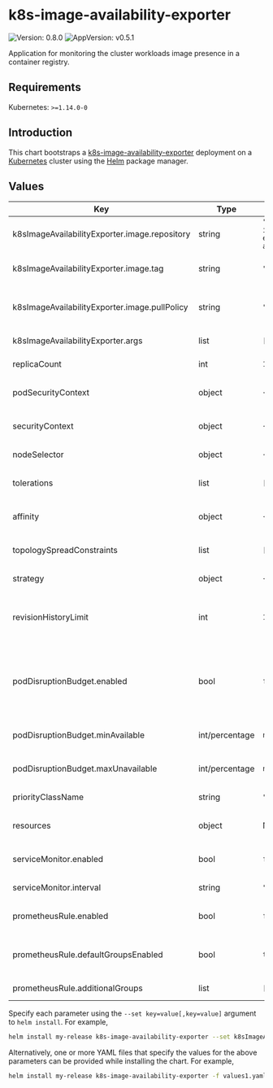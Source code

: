 # k8s-image-availability-exporter

![Version: 0.8.0](https://img.shields.io/badge/Version-0.8.0-informational?style=flat-square) ![AppVersion: v0.5.1](https://img.shields.io/badge/AppVersion-v0.5.1-informational?style=flat-square)

Application for monitoring the cluster workloads image presence in a container registry.

## Requirements

Kubernetes: `>=1.14.0-0`

## Introduction

This chart bootstraps a [k8s-image-availability-exporter](https://github.com/flant/k8s-image-availability-exporter) deployment on a [Kubernetes](http://kubernetes.io) cluster using the [Helm](https://helm.sh) package manager.

## Values

| Key | Type | Default | Description |
|-----|------|---------|-------------|
| k8sImageAvailabilityExporter.image.repository | string | `"registry.deckhouse.io/k8s-image-availability-exporter/k8s-image-availability-exporter"` | Repository to use for the k8s-image-availability-exporter deployment |
| k8sImageAvailabilityExporter.image.tag | string | `""` | Image tag override for the default value (chart appVersion) |
| k8sImageAvailabilityExporter.image.pullPolicy | string | `"IfNotPresent"` | Image pull policy to use for the k8s-image-availability-exporter deployment |
| k8sImageAvailabilityExporter.args | list | `["--bind-address=:8080"]` | Command line arguments for the exporter |
| replicaCount | int | `1` | Number of replicas (pods) to launch. |
| podSecurityContext | object | `{}` | Pod [security context](https://kubernetes.io/docs/tasks/configure-pod-container/security-context/#set-the-security-context-for-a-pod). See the [API reference](https://kubernetes.io/docs/reference/kubernetes-api/workload-resources/pod-v1/#security-context) for details. |
| securityContext | object | `{}` | Container [security context](https://kubernetes.io/docs/tasks/configure-pod-container/security-context/#set-the-security-context-for-a-container). See the [API reference](https://kubernetes.io/docs/reference/kubernetes-api/workload-resources/pod-v1/#security-context-1) for details. |
| nodeSelector | object | `{}` | [Node selector](https://kubernetes.io/docs/concepts/scheduling-eviction/assign-pod-node/#nodeselector) configuration. |
| tolerations | list | `[]` | [Tolerations](https://kubernetes.io/docs/concepts/scheduling-eviction/taint-and-toleration/) for node taints. See the [API reference](https://kubernetes.io/docs/reference/kubernetes-api/workload-resources/pod-v1/#scheduling) for details. |
| affinity | object | `{}` | [Affinity](https://kubernetes.io/docs/concepts/scheduling-eviction/assign-pod-node/#affinity-and-anti-affinity) configuration. See the [API reference](https://kubernetes.io/docs/reference/kubernetes-api/workload-resources/pod-v1/#scheduling) for details. |
| topologySpreadConstraints | list | `[]` | [TopologySpreadConstraints](https://kubernetes.io/docs/concepts/workloads/pods/pod-topology-spread-constraints/) configuration. See the [API reference](https://kubernetes.io/docs/reference/kubernetes-api/workload-resources/pod-v1/#scheduling) for details. |
| strategy | object | `{}` | Deployment [strategy](https://kubernetes.io/docs/concepts/workloads/controllers/deployment/#strategy) configuration. |
| revisionHistoryLimit | int | `10` | Define the [count of deployment revisions](https://kubernetes.io/docs/concepts/workloads/controllers/deployment/#clean-up-policy) to be kept. May be set to 0 in case of GitOps deployment approach. |
| podDisruptionBudget.enabled | bool | `false` | Enable a [pod distruption budget](https://kubernetes.io/docs/tasks/run-application/configure-pdb/) to help dealing with [disruptions](https://kubernetes.io/docs/concepts/workloads/pods/disruptions/). It is **highly recommended** for webhooks as disruptions can prevent launching new pods. |
| podDisruptionBudget.minAvailable | int/percentage | `nil` | Number or percentage of pods that must remain available. |
| podDisruptionBudget.maxUnavailable | int/percentage | `nil` | Number or percentage of pods that can be unavailable. |
| priorityClassName | string | `""` | Specify a priority class name to set [pod priority](https://kubernetes.io/docs/concepts/scheduling-eviction/pod-priority-preemption/#pod-priority). |
| resources | object | No requests or limits. | Container resource [requests and limits](https://kubernetes.io/docs/concepts/configuration/manage-resources-containers/). See the [API reference](https://kubernetes.io/docs/reference/kubernetes-api/workload-resources/pod-v1/#resources) for details. |
| serviceMonitor.enabled | bool | `false` | Create [Prometheus Operator](https://github.com/coreos/prometheus-operator) serviceMonitor resource |
| serviceMonitor.interval | string | `"15s"` | Scrape interval for serviceMonitor |
| prometheusRule.enabled | bool | `false` | Create [Prometheus Operator](https://github.com/coreos/prometheus-operator) prometheusRule resource |
| prometheusRule.defaultGroupsEnabled | bool | `true` | Setup default alerts (works only if prometheusRule.enabled is set to true) |
| prometheusRule.additionalGroups | list | `[]` | Additional PrometheusRule groups |

Specify each parameter using the `--set key=value[,key=value]` argument to `helm install`. For example,

```bash
helm install my-release k8s-image-availability-exporter --set k8sImageAvailabilityExporter.replicas=2
```

Alternatively, one or more YAML files that specify the values for the above parameters can be provided while installing the chart. For example,

```bash
helm install my-release k8s-image-availability-exporter -f values1.yaml,values2.yaml
```
